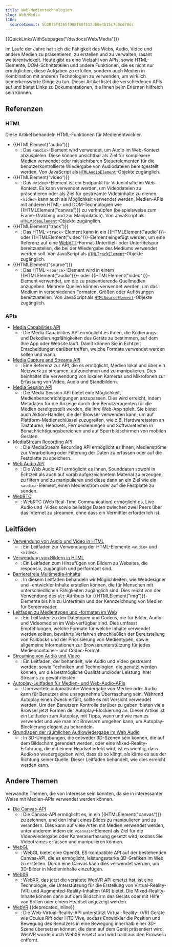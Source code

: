```yaml
---
title: Web-Medientechnologien
slug: Web/Media
l10n:
  sourceCommit: 5b20f5f4265f988f80f513db0e4b35c7e0cd70dc
---
```


{{QuickLinksWithSubpages("/de/docs/Web/Media")}}

Im Laufe der Jahre hat sich die Fähigkeit des Webs, Audio, Video und andere Medien zu präsentieren, zu erstellen und zu verwalten, rasant weiterentwickelt. Heute gibt es eine Vielzahl von APIs, sowie HTML-Elemente, DOM-Schnittstellen und andere Funktionen, die es nicht nur ermöglichen, diese Aufgaben zu erfüllen, sondern auch Medien in Kombination mit anderen Technologien zu verwenden, um wirklich bemerkenswerte Dinge zu tun. Dieser Artikel listet die verschiedenen APIs auf und bietet Links zu Dokumentationen, die Ihnen beim Erlernen hilfreich sein können.

## Referenzen

### HTML

Diese Artikel behandeln HTML-Funktionen für Medienentwickler.

- {{HTMLElement("audio")}}
  - : Das `<audio>`-Element wird verwendet, um Audio im Web-Kontext abzuspielen. Diese können unsichtbar als Ziel für komplexere Medien verwendet oder mit sichtbaren Steuerelementen für die benutzerkontrollierte Wiedergabe von Audiodateien bereitgestellt werden. Von JavaScript als [`HTMLAudioElement`](/de/docs/Web/API/HTMLAudioElement)-Objekte zugänglich.
- {{HTMLElement("video")}}
  - : Das `<video>`-Element ist ein Endpunkt für Videoinhalte im Web-Kontext. Es kann verwendet werden, um Videodateien zu präsentieren oder als Ziel für gestreamte Videoinhalte zu dienen. `<video>` kann auch als Möglichkeit verwendet werden, Medien-APIs mit anderen HTML- und DOM-Technologien wie {{HTMLElement("canvas")}} zu verknüpfen (beispielsweise zum Frame-Grabbing und zur Manipulation). Von JavaScript als [`HTMLVideoElement`](/de/docs/Web/API/HTMLVideoElement)-Objekte zugänglich.
- {{HTMLElement("track")}}
  - : Das HTML-`<track>`-Element kann in ein {{HTMLElement("audio")}}- oder {{HTMLElement("video")}}-Element eingefügt werden, um eine Referenz auf eine [WebVTT](/de/docs/Web/API/WebVTT_API)-Format-Untertitel- oder Untertitelspur bereitzustellen, die bei der Wiedergabe des Mediums verwendet werden soll. Von JavaScript als [`HTMLTrackElement`](/de/docs/Web/API/HTMLTrackElement)-Objekte zugänglich.
- {{HTMLElement("source")}}
  - : Das HTML-`<source>`-Element wird in einem {{HTMLElement("audio")}}- oder {{HTMLElement("video")}}-Element verwendet, um die zu präsentierende Quellmedien anzugeben. Mehrere Quellen können verwendet werden, um das Medium in verschiedenen Formaten, Größen oder Auflösungen bereitzustellen. Von JavaScript als [`HTMLSourceElement`](/de/docs/Web/API/HTMLSourceElement)-Objekte zugänglich.

### APIs

- [Media Capabilities API](/de/docs/Web/API/Media_Capabilities_API)
  - : Die Media Capabilities API ermöglicht es Ihnen, die Kodierungs- und Dekodierungsfähigkeiten des Geräts zu bestimmen, auf dem Ihre App oder Website läuft. Damit können Sie in Echtzeit Entscheidungen darüber treffen, welche Formate verwendet werden sollen und wann.
- [Media Capture and Streams API](/de/docs/Web/API/Media_Capture_and_Streams_API)
  - : Eine Referenz zur API, die es ermöglicht, Medien lokal und über ein Netzwerk zu streamen, aufzunehmen und zu manipulieren. Dies beinhaltet die Verwendung von lokalen Kameras und Mikrofonen zur Erfassung von Video, Audio und Standbildern.
- [Media Session API](/de/docs/Web/API/Media_Session_API)
  - : Die Media Session API bietet eine Möglichkeit, Medienbenachrichtigungen anzupassen. Dies wird erreicht, indem Metadaten für die Anzeige durch den Benutzeragenten für die Medien bereitgestellt werden, die Ihre Web-App spielt. Sie bietet auch Aktion-Handler, die der Browser verwenden kann, um auf Plattform-Medienschlüssel zuzugreifen, wie z.B. Hardwaretasten an Tastaturen, Headsets, Fernbedienungen und Softwaretasten in Benachrichtigungsbereichen und auf Sperrbildschirmen von mobilen Geräten.
- [MediaStream Recording API](/de/docs/Web/API/MediaStream_Recording_API)
  - : Die MediaStream Recording API ermöglicht es Ihnen, Medienströme zur Verarbeitung oder Filterung der Daten zu erfassen oder auf die Festplatte zu speichern.
- [Web Audio API](/de/docs/Web/API/Web_Audio_API)
  - : Die Web Audio API ermöglicht es Ihnen, Sounddaten sowohl in Echtzeit als auch auf vorab aufgezeichnetem Material zu erzeugen, zu filtern und zu manipulieren und diese dann an ein Ziel wie ein `<audio>`-Element, einen Medienstrom oder auf die Festplatte zu senden.
- [WebRTC](/de/docs/Web/API/WebRTC_API)
  - : WebRTC (Web Real-Time Communication) ermöglicht es, Live-Audio und -Video sowie beliebige Daten zwischen zwei Peers über das Internet zu streamen, ohne dass ein Vermittler erforderlich ist.

## Leitfäden

- [Verwendung von Audio und Video in HTML](/de/docs/Web/Media/HTML_media)
  - : Ein Leitfaden zur Verwendung der HTML-Elemente `<audio>` und `<video>`.
- [Verwendung von Bildern in HTML](/de/docs/Web/Media/images)
  - : Ein Leitfaden zum Hinzufügen von Bildern zu Websites, die responsiv, zugänglich und performant sind.
- [Barrierefreie Multimedia-Inhalte](/de/docs/Learn_web_development/Core/Accessibility/Multimedia)
  - : In diesem Leitfaden behandeln wir Möglichkeiten, wie Webdesigner und -entwickler Inhalte erstellen können, die für Menschen mit unterschiedlichen Fähigkeiten zugänglich sind. Dies reicht von der Verwendung des [`alt`](/de/docs/Web/HTML/Element/img#alt)-Attributs für {{HTMLElement("img")}}-Elemente bis hin zu Untertiteln und der Kennzeichnung von Medien für Screenreader.
- [Leitfaden zu Medientypen und -formaten im Web](/de/docs/Web/Media/Formats)
  - : Ein Leitfaden zu den Dateitypen und Codecs, die für Bilder, Audio- und Videomedien im Web verfügbar sind. Dies umfasst Empfehlungen, welche Formate für welche Inhalte verwendet werden sollten, bewährte Verfahren einschließlich der Bereitstellung von Fallbacks und der Priorisierung von Medientypen, sowie allgemeine Informationen zur Browserunterstützung für jedes Mediencontainer- und Codec-Format.
- [Streaming von Audio und Video](/de/docs/Web/Media/Streaming)
  - : Ein Leitfaden, der behandelt, wie Audio und Video gestreamt werden, sowie Techniken und Technologien, die genutzt werden können, um die bestmögliche Qualität und/oder Leistung Ihrer Streams zu gewährleisten.
- [Autoplay-Leitfaden für Medien- und Web-Audio-APIs](/de/docs/Web/Media/Autoplay_guide)
  - : Unerwartete automatische Wiedergabe von Medien oder Audio kann für Benutzer eine unangenehme Überraschung sein. Während Autoplay einen Zweck erfüllt, sollte es mit Vorsicht verwendet werden. Um den Benutzern Kontrolle darüber zu geben, bieten viele Browser jetzt Formen der Autoplay-Blockierung an. Dieser Artikel ist ein Leitfaden zum Autoplay, mit Tipps, wann und wie man es verwendet und wie man mit Browsern umgehen kann, um Autoplay-Blockierung elegant zu behandeln.
- [Grundlagen der räumlichen Audiowiedergabe im Web Audio](/de/docs/Web/API/Web_Audio_API/Web_audio_spatialization_basics)
  - : In 3D-Umgebungen, die entweder 3D-Szenen sein können, die auf dem Bildschirm gerendert werden, oder eine Mixed-Reality-Erfahrung, die mit einem Headset erlebt wird, ist es wichtig, dass Audio so wiedergegeben wird, dass es so klingt, als käme es aus der Richtung seiner Quelle. Dieser Leitfaden behandelt, wie dies erreicht werden kann.

## Andere Themen

Verwandte Themen, die von Interesse sein könnten, da sie in interessanter Weise mit Medien-APIs verwendet werden können.

- [Die Canvas-API](/de/docs/Web/API/Canvas_API)
  - : Die Canvas-API ermöglicht es, in ein {{HTMLElement("canvas")}} zu zeichnen, und den Inhalt eines Bildes zu manipulieren und zu verändern. Dies kann auf viele Arten mit Medien verwendet werden, unter anderem indem ein `<canvas>`-Element als Ziel für die Videowiedergabe oder Kameraserfassung gesetzt wird, sodass Sie Videoframes erfassen und manipulieren können.
- [WebGL](/de/docs/Web/API/WebGL_API)
  - : WebGL bietet eine OpenGL ES-kompatible API auf der bestehenden Canvas-API, die es ermöglicht, leistungsstarke 3D-Grafiken im Web zu erstellen. Durch eine Canvas kann dies verwendet werden, um 3D-Bilder in Medieninhalte einzufügen.
- [WebXR](/de/docs/Web/API/WebXR_Device_API)
  - : WebXR, das jetzt die veraltete WebVR API ersetzt hat, ist eine Technologie, die Unterstützung für die Erstellung von Virtual-Reality- (VR) und Augmented-Reality-Inhalten (AR) bietet. Die Mixed-Reality-Inhalte können dann auf dem Bildschirm des Geräts oder mit Hilfe von Brillen oder einem Headset angezeigt werden.
- [WebVR](/de/docs/Web/API/WebVR_API) {{deprecated_inline}}
  - : Die Web-Virtual-Reality-API unterstützt Virtual-Reality- (VR) Geräte wie Oculus Rift oder HTC Vive, sodass Entwickler die Position und Bewegung des Benutzers in eine Bewegung innerhalb einer 3D-Szene übersetzen können, die dann auf dem Gerät präsentiert wird. WebVR wurde durch WebXR ersetzt und wird bald aus den Browsern entfernt.
